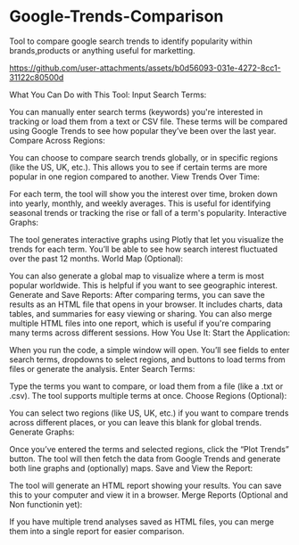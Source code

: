 # Google-Trends-Comparison
Tool to compare google search trends to identify popularity within brands,products or anything useful for marketting.

https://github.com/user-attachments/assets/b0d56093-031e-4272-8cc1-31122c80500d

What You Can Do with This Tool:
Input Search Terms:

You can manually enter search terms (keywords) you're interested in tracking or load them from a text or CSV file.
These terms will be compared using Google Trends to see how popular they’ve been over the last year.
Compare Across Regions:

You can choose to compare search trends globally, or in specific regions (like the US, UK, etc.).
This allows you to see if certain terms are more popular in one region compared to another.
View Trends Over Time:

For each term, the tool will show you the interest over time, broken down into yearly, monthly, and weekly averages.
This is useful for identifying seasonal trends or tracking the rise or fall of a term's popularity.
Interactive Graphs:

The tool generates interactive graphs using Plotly that let you visualize the trends for each term.
You’ll be able to see how search interest fluctuated over the past 12 months.
World Map (Optional):

You can also generate a global map to visualize where a term is most popular worldwide. This is helpful if you want to see geographic interest.
Generate and Save Reports:
After comparing terms, you can save the results as an HTML file that opens in your browser. It includes charts, data tables, and summaries for easy viewing or sharing.
You can also merge multiple HTML files into one report, which is useful if you're comparing many terms across different sessions.
How You Use It:
Start the Application:

When you run the code, a simple window will open. You’ll see fields to enter search terms, dropdowns to select regions, and buttons to load terms from files or generate the analysis.
Enter Search Terms:

Type the terms you want to compare, or load them from a file (like a .txt or .csv). The tool supports multiple terms at once.
Choose Regions (Optional):

You can select two regions (like US, UK, etc.) if you want to compare trends across different places, or you can leave this blank for global trends.
Generate Graphs:

Once you’ve entered the terms and selected regions, click the “Plot Trends” button. The tool will then fetch the data from Google Trends and generate both line graphs and (optionally) maps.
Save and View the Report:

The tool will generate an HTML report showing your results. You can save this to your computer and view it in a browser.
Merge Reports (Optional and Non functionin yet):

If you have multiple trend analyses saved as HTML files, you can merge them into a single report for easier comparison.
